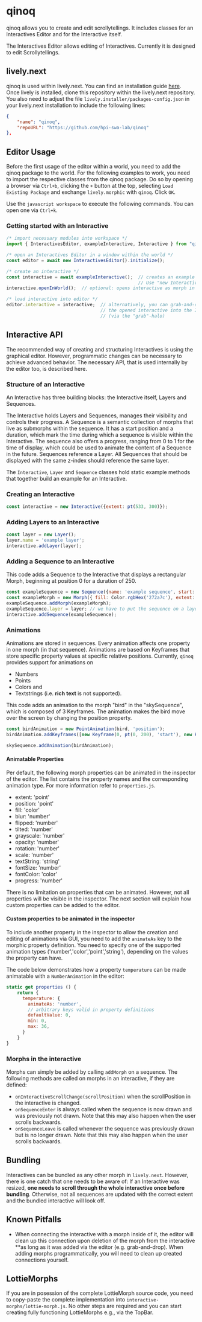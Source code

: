 # qinoq

qinoq allows you to create and edit scrollytellings. It includes classes for an Interactives Editor and for the Interactive itself.

The Interactives Editor allows editing of Interactives. Currently it is designed to edit Scrollytellings.

## lively.next

qinoq is used within lively.next. You can find an installation guide [here](https://github.com/LivelyKernel/lively.next#Installation-and-Setup).
Once lively is installed, clone this repository within the lively.next repository.
You also need to adjust the file `lively.installer/packages-config.json` in your lively.next installation to include the following lines:

```json
{
    "name": "qinoq",
    "repoURL": "https://github.com/hpi-swa-lab/qinoq"
},
```

## Editor Usage

Before the first usage of the editor within a world, you need to add the qinoq package to the world.
For the following examples to work, you need to import the respective classes from the qinoq package. Do so by opening a browser via `Ctrl+b`, clicking the `+` button at the top, selecting `Load Existing Package` and exchange `lively.morphic` with `qinoq`. Click `OK`.

Use the `javascript workspace` to execute the following commands. You can open one via `Ctrl+k`.

### Getting started with an Interactive

```js
/* import necessary modules into workspace */
import { InteractivesEditor, exampleInteractive, Interactive } from "qinoq";

/* open an Interactives Editor in a window within the world */
const editor = await new InteractivesEditor().initialize();

/* create an interactive */
const interactive = await exampleInteractive();  // creates an example interactive
                                                 // Use "new Interactive()" to create an empty Interactive
interactive.openInWorld();  // optional: opens interactive as morph in the world

/* load interactive into editor */
editor.interactive = interactive;  // alternatively, you can grab-and-drop
                                   // the opened interactive into the Interactive Holder of the editor
                                   // (via the "grab"-halo)
```

## Interactive API

The recommended way of creating and structuring Interactives is using the graphical editor.
However, programmatic changes can be necessary to achieve advanced behavior.
The necessary API, that is used internally by the editor too, is described here.

### Structure of an Interactive

An Interactive has three building blocks: the Interactive itself, Layers and Sequences.

The Interactive holds Layers and Sequences, manages their visibility and controls their progress.
A Sequence is a semantic collection of morphs that live as submorphs within the sequence. It has a start position and a duration, which mark the time during which a sequence is visible within the Interactive. The sequence also offers a progress, ranging from 0 to 1 for the time of display, which could be used to animate the content of a Sequence in the future.
Sequences reference a Layer. All Sequences that should be displayed with the same z-index should reference the same layer.

The `Interactive`, `Layer` and `Sequence` classes hold static example methods that together build an example for an Interactive.

### Creating an Interactive

```js
const interactive = new Interactive({extent: pt(533, 300)});
```

### Adding Layers to an Interactive

```js
const layer = new Layer();
layer.name = 'example layer';
interactive.addLayer(layer);
```

### Adding a Sequence to an Interactive

This code adds a Sequence to the Interactive that displays a rectangular Morph, beginning at position 0 for a duration of 250.

```js
const exampleSequence = new Sequence({name: 'example sequence', start: 0, duration: 500});
const exampleMorph = new Morph({ fill: Color.rgbHex('272a7c'), extent: pt(400, 300) });
exampleSequence.addMorph(exampleMorph);
exampleSequence.layer = layer; // we have to put the sequence on a layer in the interactive
interactive.addSequence(exampleSequence);
```

### Animations

Animations are stored in sequences. Every animation affects one property in one morph (in that sequence).
Animations are based on Keyframes that store specific property values at specific relative positions.
Currently, `qinoq` provides support for animations on

- Numbers
- Points
- Colors and
- Textstrings (i.e. **rich text** is not supported).

This code adds an animation to the morph "bird" in the "skySequence", which is composed of 3 Keyframes. The animation makes the bird move over the screen by changing the position property.

```js
const birdAnimation = new PointAnimation(bird, 'position');
birdAnimation.addKeyframes([new Keyframe(0, pt(0, 200), 'start'), new Keyframe(0.5, pt(200, 300)), new Keyframe(1, pt(400, 0), 'end')]); // Keyframes are created; Naming the keyframe is optional

skySequence.addAnimation(birdAnimation);
```

#### Animatable Properties

Per default, the following morph properties can be animated in the inspector of the editor. The list contains the property names and the corresponding animation type.
For more information refer to `properties.js`.

- extent: 'point'
- position: 'point'
- fill: 'color'
- blur: 'number'
- flipped: 'number'
- tilted: 'number'
- grayscale: 'number'
- opacity: 'number'
- rotation: 'number'
- scale: 'number'
- textString: 'string'
- fontSize: 'number'
- fontColor: 'color'
- progress: 'number'

There is no limitation on properties that can be animated. However, not all properties will be visible in the inspector.
The next section will explain how custom properties can be added to the editor.

#### Custom properties to be animated in the inspector

To include another property in the inspector to allow the creation and editing of animations via GUI, you need to add the `animateAs` key to the morphic property definition.
You need to specify one of the supported animation types ('number','color','point','string'), depending on the values the property can have.

The code below demonstrates how a property `temperature` can be made animatable with a `NumberAnimation` in the editor:

```js
static get properties () {
    return {
      temperature: {
        animateAs: 'number',
        // arbitrary keys valid in property definitions
        defaultValue: 0,
        min: 0,
        max: 36,
      }
    }
}
```

### Morphs in the interactive

Morphs can simply be added by calling `addMorph` on a sequence. The following methods are called on morphs in an interactive, if they are defined:

- `onInteractiveScrollChange(scrollPosition)` when the scrollPosition in the interactive is changed.
- `onSequenceEnter` is always called when the sequence is now drawn and was previously not drawn. Note that this may also happen when the user scrolls backwards.
- `onSequenceLeave` is called whenever the sequence was previously drawn but is no longer drawn. Note that this may also happen when the user scrolls backwards.

## Bundling

Interactives can be bundled as any other morph in `lively.next`. However, there is one catch that one needs to be aware of:
If an Interactive was resized, **one needs to scroll through the whole interactive once before bundling**.
Otherwise, not all sequences are updated with the correct extent and the bundled interactive will look off.

## Known Pitfalls

- When connecting the interactive with a morph inside of it, the editor will clean up this connection upon deletion of the morph from the interactive **as long as it was added via the editor (e.g. grab-and-drop). When adding morphs programmatically, you will need to clean up created connections yourself.

## LottieMorphs

If you are in posession of the complete LottieMorph source code, you need to copy-paste the complete implementation into `interactive-morphs/lottie-morph.js`.
No other steps are required and you can start creating fully functioning LottieMorphs e.g., via the TopBar.
